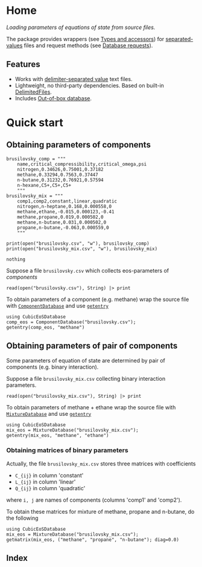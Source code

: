 # Home

*Loading parameters of equations of state from source files.*

The package provides wrappers (see [Types and accessors](@ref)) for [separated-values](https://en.wikipedia.org/wiki/Delimiter-separated_values) files and request methods (see [Database requests](@ref)).

## Features

- Works with [delimiter-separated value](https://en.wikipedia.org/wiki/Delimiter-separated_values) text files.
- Lightweight, no third-party dependencies. Based on built-in [DelimitedFiles](https://docs.julialang.org/en/v1/stdlib/DelimitedFiles/).
- Includes [Out-of-box database](@ref).

# Quick start

## Obtaining parameters of components

```@setup rawsource
brusilovsky_comp = """
    name,critical_compressibility,critical_omega,psi
    nitrogen,0.34626,0.75001,0.37182
    methane,0.33294,0.7563,0.37447
    n-butane,0.31232,0.76921,0.57594
    n-hexane,C5+,C5+,C5+
    """
brusilovsky_mix = """
    comp1,comp2,constant,linear,quadratic
    nitrogen,n-heptane,0.168,0.000558,0
    methane,ethane,-0.015,0.000123,-0.41
    methane,propane,0.019,0.000502,0
    methane,n-butane,0.031,0.000502,0
    propane,n-butane,-0.063,0.000559,0
    """

print(open("brusilovsky.csv", "w"), brusilovsky_comp)
print(open("brusilovsky_mix.csv", "w"), brusilovsky_mix)

nothing
```

Suppose a file `brusilovsky.csv` which collects eos-parameters of *components*

```@repl rawsource
read(open("brusilovsky.csv"), String) |> print
```

To obtain parameters of a component (e.g. methane) wrap the source file with [`ComponentDatabase`](@ref) and use [`getentry`](@ref)

```@repl rawsource
using CubicEoSDatabase
comp_eos = ComponentDatabase("brusilovsky.csv");
getentry(comp_eos, "methane")
```

## Obtaining parameters of pair of components

Some parameters of equation of state are determined by pair of components (e.g. binary interaction).

Suppose a file `brusilovsky_mix.csv` collecting binary interaction parameters.

```@repl rawsource
read(open("brusilovsky_mix.csv"), String) |> print
```

To obtain parameters of methane + ethane wrap the source file with [`MixtureDatabase`](@ref) and use [`getentry`](@ref)

```@repl rawsource
using CubicEoSDatabase
mix_eos = MixtureDatabase("brusilovsky_mix.csv");
getentry(mix_eos, "methane", "ethane")
```

### Obtaining matrices of binary parameters

Actually, the file `brusilovsky_mix.csv` stores three matrices with coefficients

- ``C_{ij}`` in column 'constant'
- ``L_{ij}`` in column 'linear'
- ``Q_{ij}`` in column 'quadratic'

where ``i, j`` are names of components (columns 'comp1' and 'comp2').

To obtain these matrices for mixture of methane, propane and n-butane, do the following

```@repl
using CubicEoSDatabase
mix_eos = MixtureDatabase("brusilovsky_mix.csv");
getmatrix(mix_eos, ("methane", "propane", "n-butane"); diag=0.0)
```

## Index

```@index
```
